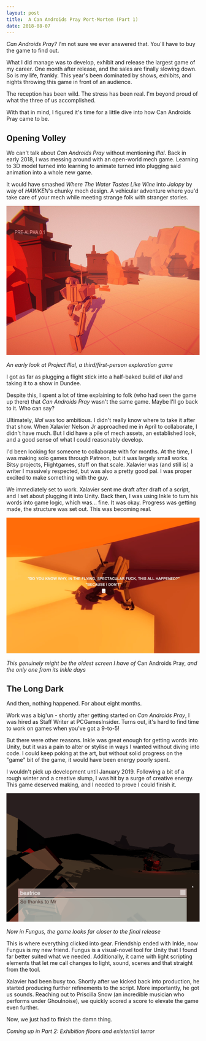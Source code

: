 ```yaml
---
layout: post
title:  A Can Androids Pray Port-Mortem (Part 1)
date: 2018-08-07
---
```


*Can Androids Pray?* I'm not sure we  ever answered that. You'll have to buy the game to find out.

What I did manage was to develop, exhibit and release the largest game of my career. One month after release, and the sales are finally slowing down. So is my life, frankly. This year's been dominated by shows, exhibits, and nights throwing this game in front of an audience.

The reception has been wild. The stress has been real. I'm beyond proud of what the three of us accomplished.

With that in mind, I figured it's time for a little dive into how Can Androids Pray came to be.

## Opening Volley

We can't talk about *Can Androids Pray* without mentioning *Illal*. Back in early 2018, I was messing around with an open-world mech game. Learning to 3D model turned into learning to animate turned into plugging said animation into a whole new game.

It would have smashed *Where The Water Tastes Like Wine* into *Jalopy* by way of *HAWKEN*'s chunky mech design. A vehicular adventure where you'd take care of your mech while meeting strange folk with stranger stories.

<img src="https://raw.githubusercontent.com/ScarletCatalie/ScarletCatalie.github.io/master/assets/Illal%20Preview.jpg" alt="A very early glimpse at Illal" width="690" height = "389"/>

*An early look at Project Illal, a third/first-person exploration game*

I got as far as plugging a flight stick into a half-baked build of *Illal* and taking it to a show in Dundee.

Despite this, I spent a lot of time explaining to folk (who had seen the game up there) that *Can Androids Pray* wasn't the same game. Maybe I'll go back to it. Who can say?

Ultimately, *Illal* was too ambitious. I didn't really know where to take it after that show. When Xalavier Nelson Jr approached me in April to collaborate, I didn't have much. But I did have a pile of mech assets, an established look, and a good sense of what I could reasonably develop.

I'd been looking for someone to collaborate with for months. At the time, I was making solo games through Patreon, but it was largely small works. Bitsy projects, Flightgames, stuff on that scale. Xalavier was (and still is) a writer I massively respected, but was also a pretty good pal. I was proper excited to make something with the guy.

We immediately set to work. Xalavier sent me draft after draft of a script, and I set about plugging it into Unity. Back then, I was using Inkle to turn his words into game logic, which was... fine. It was okay. Progress was getting made, the structure was set out. This was becoming real.

<img src="https://raw.githubusercontent.com/ScarletCatalie/ScarletCatalie.github.io/master/assets/Earliest_Candroid.png" alt="The earliest screenshot of Can Androids Pray" width="690"/>

*This genuinely might be the oldest screen I have of* Can Androids Pray, *and the only one from its Inkle days*


## The Long Dark

And then, nothing happened. For about eight months.

Work was a big'un - shortly after getting started on *Can Androids Pray*, I was hired as Staff Writer at PCGamesInsider. Turns out, it's hard to find time to work on games when you've got a 9-to-5!

But there were other reasons. Inkle was great enough for getting words into Unity, but it was a pain to alter or stylise in ways I wanted without diving into code. I could keep poking at the art, but without solid progress on the "game" bit of the game, it would have been energy poorly spent.

I wouldn't pick up development until January 2019. Following a bit of a rough winter and a creative slump, I was hit by a surge of creative energy. This game deserved making, and I needed to prove I could finish it.

<img src="https://raw.githubusercontent.com/ScarletCatalie/ScarletCatalie.github.io/master/assets/praygif.gif" alt="Switching Can Androids Pray to Fungus" width="690"/>

*Now in Fungus, the game looks far closer to the final release*

This is where everything clicked into gear. Friendship ended with Inkle, now Fungus is my new friend. Fungus is a visual-novel tool for Unity that I found far better suited what we needed. Additionally, it came with light scripting elements that let me call changes to light, sound, scenes and that straight from the tool.

Xalavier had been busy too. Shortly after we kicked back into production, he started producing further refinements to the script. More importantly, he got us sounds. Reaching out to Priscilla Snow (an incredible musician who performs under Ghoulnoise), we quickly scored a score to elevate the game even further.

Now, we just had to finish the damn thing.

*Coming up in Part 2: Exhibition floors and existential terror*
